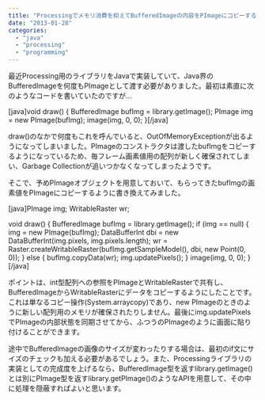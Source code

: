 ```yaml
---
title: "Processingでメモリ消費を抑えてBufferedImageの内容をPImageにコピーする"
date: "2013-01-28"
categories: 
  - "java"
  - "processing"
  - "programming"
---
```


最近Processing用のライブラリをJavaで実装していて、Java界のBufferedImageを何度もPImageとして渡す必要がありました。最初は素直に次のようなコードを書いていたのですが…

\[java\]void draw() { BufferedImage bufImg = library.getImage(); PImage img = new PImage(bufImg); image(img, 0, 0); }\[/java\]

draw()のなかで何度もこれを呼んでいると、OutOfMemoryExceptionが出るようになってしまいました。PImageのコンストラクタは渡したbufImgをコピーするようになっているため、毎フレーム画素値用の配列が新しく確保されてしまい、Garbage Collectionが追いつかなくなってしまったようです。

そこで、予めPImageオブジェクトを用意しておいて、もらってきたbufImgの画素値をPImageにコピーするように書き換えてみました。

\[java\]PImage img; WritableRaster wr;

void draw() { BufferedImage bufImg = library.getImage(); if (img == null) { img = new PImage(bufImg); DataBufferInt dbi = new DataBufferInt(img.pixels, img.pixels.length); wr = Raster.createWritableRaster(bufImg.getSampleModel(), dbi, new Point(0, 0)); } else { bufImg.copyData(wr); img.updatePixels(); } image(img, 0, 0); }\[/java\]

ポイントは、int型配列への参照をPImageとWritableRasterで共有し、BufferedImageからWritableRasterにデータをコピーするようにしたことです。これは単なるコピー操作(System.arraycopy)であり、new PImageのときのように新しい配列用のメモリが確保されたりしません。最後にimg.updatePixelsでPImageの内部状態を同期させてから、ふつうのPImageのように画面に貼り付けることができます。

途中でBufferedImageの画像のサイズが変わったりする場合は、最初のif文にサイズのチェックも加える必要があるでしょう。また、Processingライブラリの実装としての完成度を上げるなら、BufferedImage型を返すlibrary.getImage()とは別にPImage型を返すlibrary.getPImage()のようなAPIを用意して、その中に処理を隠蔽すればよいと思います。
